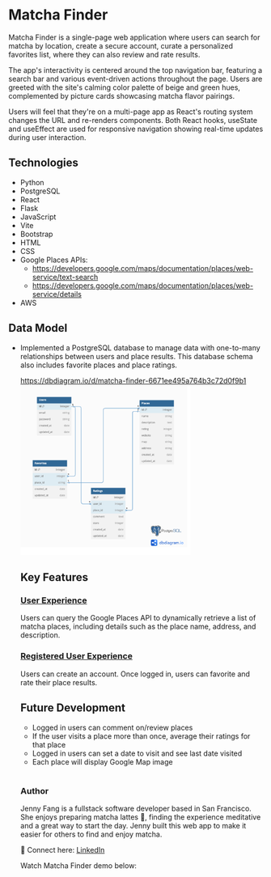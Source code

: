 # Matcha Finder

Matcha Finder is a single-page web application where users can search for matcha by location, create a secure account, curate a personalized favorites list, where they can also review and rate results.

The app's interactivity is centered around the top navigation bar, featuring a search bar and various event-driven actions throughout the page. Users are greeted with the site's calming color palette of beige and green hues, complemented by picture cards showcasing matcha flavor pairings.

Users will feel that they're on a multi-page app as React's routing system changes the URL and re-renders components. Both React hooks, useState and useEffect are used for responsive navigation showing real-time updates during user interaction.

## Technologies

- Python
- PostgreSQL
- React
- Flask
- JavaScript
- Vite
- Bootstrap
- HTML
- CSS
- Google Places APIs:
  - https://developers.google.com/maps/documentation/places/web-service/text-search
  - https://developers.google.com/maps/documentation/places/web-service/details
- AWS

## Data Model

- Implemented a PostgreSQL database to manage data with one-to-many relationships between users and place results. This database schema also includes favorite places and place ratings.

<ul><a href=https://dbdiagram.io/d/matcha-finder-6671ee495a764b3c72d0f9b1>https://dbdiagram.io/d/matcha-finder-6671ee495a764b3c72d0f9b1</a></u>

  <img width="1490" alt="dbModel" src="frontend/src/assets/dbmodel.png" style="max-width: 70%;">

## Key Features

### <ins> User Experience </ins>

Users can query the Google Places API to dynamically retrieve a list of matcha places, including details such as the place name, address, and description.

### <ins> Registered User Experience </ins>

Users can create an account. Once logged in, users can favorite and rate their place results.

## Future Development

- Logged in users can comment on/review places
- If the user visits a place more than once, average their ratings for that place
- Logged in users can set a date to visit and see last date visited
- Each place will display Google Map image

#

### Author

Jenny Fang is a fullstack software developer based in San Francisco. She enjoys preparing matcha lattes 🍵, finding the experience meditative and a great way to start the day. Jenny built this web app to make it easier for others to find and enjoy matcha.

🔗 Connect here: <a href=https://www.linkedin.com/in/jenny-fang415>LinkedIn </a>

Watch Matcha Finder demo below:
